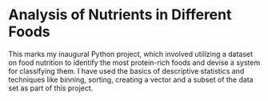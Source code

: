 # Analysis of Nutrients in Different Foods
This marks my inaugural Python project, which involved utilizing a dataset on food nutrition to identify the most protein-rich foods and devise a system for classifying them.
I have used the basics of descriptive statistics and techniques like binning, sorting, creating a vector and a subset of the data set as part of this project.
